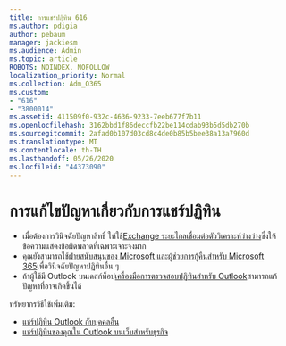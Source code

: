 ```yaml
---
title: การแชร์ปฏิทิน 616
ms.author: pdigia
author: pebaum
manager: jackiesm
ms.audience: Admin
ms.topic: article
ROBOTS: NOINDEX, NOFOLLOW
localization_priority: Normal
ms.collection: Adm_O365
ms.custom:
- "616"
- "3800014"
ms.assetid: 411509f0-932c-4636-9233-7eeb677f7b11
ms.openlocfilehash: 3162bbd1f86deccfb22be114cdab93b5d5db270b
ms.sourcegitcommit: 2afad0b107d03cd8c4de0b85b5bee38a13a7960d
ms.translationtype: MT
ms.contentlocale: th-TH
ms.lasthandoff: 05/26/2020
ms.locfileid: "44373090"
---
```

# <a name="troubleshooting-issues-with-calendar-sharing"></a>การแก้ไขปัญหาเกี่ยวกับการแชร์ปฏิทิน

- เมื่อต้องการวินิจฉัยปัญหาสิทธิ์ ให้ใช้[Exchange ระยะไกลเชื่อมต่อตัววิเคราะห์ว่างว่าง](https://testconnectivity.microsoft.com/Default.aspx?testId=freeBusy)ซึ่งให้ข้อความแสดงข้อผิดพลาดที่เฉพาะเจาะจงมาก
- คุณยังสามารถใช้[ฝ่ายสนับสนุนของ Microsoft และผู้ช่วยการกู้คืนสําหรับ Microsoft 365](https://diagnostics.office.com/)เพื่อวินิจฉัยปัญหาปฏิทินอื่น ๆ 
- ถ้าผู้ใช้มี Outlook บนเดสก์ท็อป[เครื่องมือการตรวจสอบปฏิทินสําหรับ Outlook](https://www.microsoft.com/download/details.aspx?id=28786)สามารถแก้ปัญหาที่อาจเกิดขึ้นได้

ทรัพยากรวิธีใช้เพิ่มเติม:

- [แชร์ปฏิทิน Outlook กับบุคคลอื่น](https://support.office.com/article/353ed2c1-3ec5-449d-8c73-6931a0adab88)
- [แชร์ปฏิทินของคุณใน Outlook บนเว็บสําหรับธุรกิจ](https://support.office.com/article/7ecef8ae-139c-40d9-bae2-a23977ee58d5)

